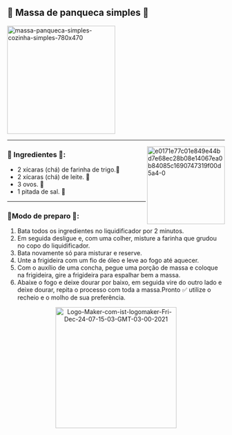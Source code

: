 ## 🔵 Massa de panqueca simples 🥞
<a href="https://ibb.co/ZmmzJdw">
 <img height= "250" src="https://i.ibb.co/xHHqshc/massa-panqueca-simples-cozinha-simples-780x470.jpg" alt="massa-panqueca-simples-cozinha-simples-780x470" border="0" /></a>

--- 
 <a href="https://imgbb.com/"><img align= "right" height= "180" src="https://i.ibb.co/Fn5FzDx/e0171e77c01e849e44bd7e68ec28b08e14067ea0b84085c1690747319f00d5a4-0.png" alt="e0171e77c01e849e44bd7e68ec28b08e14067ea0b84085c1690747319f00d5a4-0" border="0" /></a>
### 🔸 Ingredientes 📝:

- 2 xícaras (chá) de farinha de trigo.🌾 
- 2 xícaras (chá) de leite. 🥛
- 3 ovos. 🥚
- 1 pitada de sal. 🧂

----

### 🔸Modo de preparo 💬:

1. Bata todos os ingredientes no liquidificador por 2 minutos.
2. Em seguida desligue e, com uma colher, misture a farinha que grudou no copo do liquidificador.
3. Bata novamente só para misturar e reserve.
4. Unte a frigideira com um fio de óleo e leve ao fogo até aquecer.
5. Com o auxílio de uma concha, pegue uma porção de massa e coloque na frigideira, gire a frigideira para espalhar bem a massa.
6. Abaixe o fogo e deixe dourar por baixo, em seguida vire do outro lado e deixe dourar, repita o processo com toda a massa.Pronto ✅ utilize o recheio e o molho de sua preferência.

<div align= "center">
   <a href="https://ibb.co/sKbGLL7">
     <img height= "280" src="https://i.ibb.co/3p4qttK/Logo-Maker-com-ist-logomaker-Fri-Dec-24-07-15-03-GMT-03-00-2021.png" alt="Logo-Maker-com-ist-logomaker-Fri-Dec-24-07-15-03-GMT-03-00-2021" border="0" /></a>
</div>
